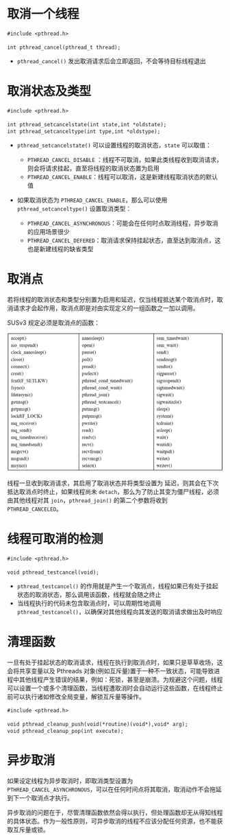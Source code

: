# 取消一个线程

```
#include <pthread.h>

int pthread_cancel(pthread_t thread);
```

- `pthread_cancel()` 发出取消请求后会立即返回，不会等待目标线程退出

# 取消状态及类型

```
#include <pthread.h>

int pthread_setcancelstate(int state,int *oldstate);
int pthread_setcanceltype(int type,int *oldstype);
```

- `pthread_setcancelstate()` 可以设置线程的取消状态，`state` 可以取值：

  - `PTHREAD_CANCEL_DISABLE` ：线程不可取消，如果此类线程收到取消请求，则会将请求挂起，直至将线程的取消状态置为启用
  - `PTHREAD_CANCEL_ENABLE`：线程可以取消，这是新建线程取消状态的默认值

- 如果取消状态为 `PTHREAD_CANCEL_ENABLE`，那么可以使用 `pthread_setcanceltype()` 设置取消类型：

  - `PTHREAD_CANCEL_ASYNCHRONOUS`：可能会在任何时点取消线程，异步取消的应用场景很少
  - `PTHREAD_CANCEL_DEFERED`：取消请求保持挂起状态，直至达到取消点，这也是新建线程的缺省类型

# 取消点

若将线程的取消状态和类型分别置为启用和延迟，仅当线程抵达某个取消点时，取消请求才会起作用，取消点即是对由实现定义的一组函数之一加以调用。

SUSv3 规定必须是取消点的函数：

![](./img/cancel_point.png)

线程一旦收到取消请求，其启用了取消状态并将类型设置为 延迟，则其会在下次抵达取消点时终止，如果线程尚未 `detach`，那么为了防止其变为僵尸线程，必须由其他线程对其 `join`，`pthread_join()` 的第二个参数将收到 `PTHREAD_CANCELED`。

# 线程可取消的检测

```
#include <pthread.h>

void pthread_testcancel(void);
```

- `pthread_testcancel()` 的作用就是产生一个取消点，线程如果已有处于挂起状态的取消状态，那么调用该函数，线程就会随之终止
- 当线程执行的代码未包含取消点时，可以周期性地调用 `pthread_testcancel()`，以确保对其他线程向其发送的取消请求做出及时响应

# 清理函数

一旦有处于挂起状态的取消请求，线程在执行到取消点时，如果只是草草收场，这会将共享变量以及 Pthreads 对象(例如互斥量)置于一种不一致状态，可能导致进程中其他线程产生错误的结果，例如：死锁，甚至是崩溃。为规避这个问题，线程可以设置一个或多个清理函数，当线程遭取消时会自动运行这些函数，在线程终止前可以执行诸如修改全局变量，解锁互斥量等操作。

```
#include <pthread.h>

void pthread_cleanup_push(void(*routine)(void*),void* arg);
void pthread_cleanup_pop(int execute);
```

# 异步取消

如果设定线程为异步取消时，即取消类型设置为 `PTHREAD_CANCEL_ASYNCHRONOUS`，可以在任何时间点将其取消，取消动作不会拖延到下一个取消点才执行。

异步取消的问题在于，尽管清理函数依然会得以执行，但处理函数却无从得知线程的具体状态。作为一般性原则，可异步取消的线程不应该分配任何资源，也不能获取互斥量或锁。















